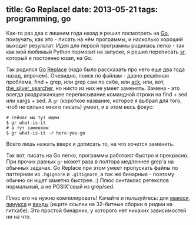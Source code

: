 title: Go Replace!
date: 2013-05-21
tags: programming, go
----

Как-то раз два с лишним года назад я решил посмотреть на [Go][], поизучать, как
это - писать на нëм программы, и насколько хороший выходит результат. Идея для
первой программы родилась легко - так как мой любимый Python тормозит на
запуске, я решил переписать [sr][], который я постоянно юзал, на Go.

Так родился [Go Replace][] (надо было рассказать про него еще два года назад,
впрочем). Очевидно, поиск по файлам - давно решëнная проблема, find + grep, или
grep сам по себе, или [ack][], или, вот, [the_silver_searcher][], но никто из
них не умеет заменять. Замена - это всегда раздражающее переписывание командной
строки на find + sed или xargs + sed. А `gr` (короткое название, которое я
выбрал для того, чтоб не сильно много писать) умеет, и в этом весь фокус:

    # сейчас мы тут ищем
    $ gr what-is-it
    # а тут заменяем
    $ gr what-is-it -r here-you-go

Всего лишь нажать вверх и дописать то, на что хочется заменить.

Так вот, писать на Go легко, программы работают быстро и прекрасно. При прочих
равных `gr` может раза в полтора медленнее grep'а на обычных задачах. Go Replace
при этом умеет пропускать файлы по паттернам из `.hgignore` и `.gitignore`, а
так же бинарные - поэтому обычно он ищет заметно быстрее. :) Плюс синтаксис
регекспов нормальный, а не POSIX'овый из grep/sed.

Плюс его не нужно компилировать! Качайте и пользуйтесь: для [макоси][1],
[линукса][2] и [винды][3] (ищите ссылки на 32-битные сборки в ридми на
гитхабе). Это простой бинарник, у которого нет никаких зависимостей ни на что.

[Go]: http://golang.org/
[sr]: https://bitbucket.org/lorien/sr
[Go Replace]: https://github.com/piranha/goreplace
[ack]: http://beyondgrep.com/
[the_silver_searcher]: https://github.com/ggreer/the_silver_searcher
[1]: http://solovyov.net/files/gr-latest-64-osx
[2]: http://solovyov.net/files/gr-latest-64-linux
[3]: http://solovyov.net/files/gr-latest-64-win.exe
